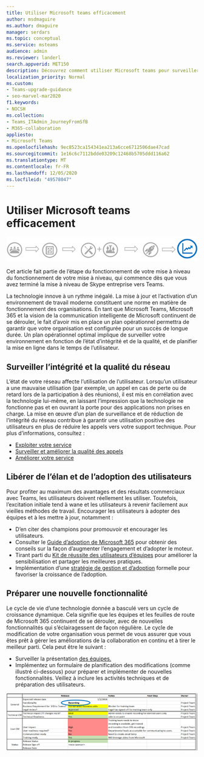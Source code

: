 ```yaml
---
title: Utiliser Microsoft teams efficacement
author: msdmaguire
ms.author: dmaguire
manager: serdars
ms.topic: conceptual
ms.service: msteams
audience: admin
ms.reviewer: landerl
search.appverid: MET150
description: Découvrez comment utiliser Microsoft teams pour surveiller l’état du réseau afin de permettre aux utilisateurs d’être enclenchés et de préparer de nouvelles fonctionnalités.
localization_priority: Normal
ms.custom:
- Teams-upgrade-guidance
- seo-marvel-mar2020
f1.keywords:
- NOCSH
ms.collection:
- Teams_ITAdmin_JourneyFromSfB
- M365-collaboration
appliesto:
- Microsoft Teams
ms.openlocfilehash: 9ec8523ca154341ea213a6cce6712506dae47cad
ms.sourcegitcommit: 1e16c6c7112bdde03209c12468b5705ddd116a62
ms.translationtype: MT
ms.contentlocale: fr-FR
ms.lasthandoff: 12/05/2020
ms.locfileid: "49578047"
---
```

# <a name="how-to-use-microsoft-teams-effectively"></a>Utiliser Microsoft teams efficacement

![Diagramme de parcours de mise à niveau, mettant l’accent sur le stade d’excellence opérationnel](media/upgrade-banner-op-excellence.png "Étapes du voyage de la mise à niveau, avec mise en évidence de l’étape d’excellence opérationnelle")

Cet article fait partie de l’étape du fonctionnement de votre mise à niveau du fonctionnement de votre mise à niveau, qui commence dès que vous avez terminé la mise à niveau de Skype entreprise vers Teams.

La technologie innove à un rythme inégalé. La mise à jour et l’activation d’un environnement de travail moderne constituent une norme en matière de fonctionnement des organisations. En tant que Microsoft Teams, Microsoft 365 et la vision de la communication intelligente de Microsoft continuent de se dérouler, le fait d’avoir mis en place un plan opérationnel permettra de garantir que votre organisation est configurée pour un succès de longue durée. Un plan opérationnel optimal implique de surveiller votre environnement en fonction de l’état d’intégrité et de la qualité, et de planifier la mise en ligne dans le temps de l’utilisateur.

## <a name="monitor-for-network-health-and-quality"></a>Surveiller l’intégrité et la qualité du réseau

L’état de votre réseau affecte l’utilisation de l’utilisateur. Lorsqu’un utilisateur a une mauvaise utilisation (par exemple, un appel en cas de perte ou de retard lors de la participation à des réunions), il est mis en corrélation avec la technologie lui-même, en laissant l’impression que la technologie ne fonctionne pas et en ouvrant la porte pour des applications non prises en charge. La mise en œuvre d’un plan de surveillance et de réduction de l’intégrité du réseau contribue à garantir une utilisation positive des utilisateurs en plus de réduire les appels vers votre support technique. Pour plus d’informations, consultez :

- [Exploiter votre service](upgrade-operate-my-service.md)
- [Surveiller et améliorer la qualité des appels](monitor-call-quality-qos.md)
- [Améliorer votre service](upgrade-enhance-my-service.md)

## <a name="drive-user-momentum-and-adoption"></a>Libérer de l’élan et de l’adoption des utilisateurs

Pour profiter au maximum des avantages et des résultats commerciaux avec Teams, les utilisateurs doivent réellement les utiliser. Toutefois, l’excitation initiale tend à wane et les utilisateurs à revenir facilement aux vieilles méthodes de travail. Encourager les utilisateurs à adopter des équipes et à les mettre à jour, notamment :

- D’en citer des champions pour promouvoir et encourager les utilisateurs.
- Consulter le [Guide d’adoption de Microsoft 365](https://go.microsoft.com/fwlink/?linkid=859045) pour obtenir des conseils sur la façon d’augmenter l’engagement et d’adopter le moteur.
- Tirant parti du [Kit de réussite des utilisateurs d’équipes](https://aka.ms/TeamsCustomerSuccess) pour améliorer la sensibilisation et partager les meilleures pratiques.
- Implémentation d’une [stratégie de gestion et d’adoption](http://www.successwithteams.com/) formelle pour favoriser la croissance de l’adoption.

## <a name="prepare-for-new-functionality"></a>Préparer une nouvelle fonctionnalité

Le cycle de vie d’une technologie donnée a basculé vers un cycle de croissance dynamique. Cela signifie que les équipes et les feuilles de route de Microsoft 365 continuent de se dérouler, avec de nouvelles fonctionnalités qui s’éclairagessent de façon régulière. Le cycle de modification de votre organisation vous permet de vous assurer que vous êtes prêt à gérer les améliorations de la collaboration en continu et à tirer le meilleur parti. Cela peut être le suivant :

- Surveiller la présentation [des équipes.](https://products.office.com/business/office-365-roadmap?filters=microsoft%20teams)
- Implémentez un formulaire de planification des modifications (comme illustré ci-dessous) pour préparer et implémenter de nouvelles fonctionnalités. Veillez à inclure les activités techniques et de préparation des utilisateurs.


![Exemple de formulaire montrant les dates et notes de publication attendues](media/upgrade-change-plan-form.png "Exemple de formulaire montrant les dates de publication attendues et les notes concernant les nouvelles fonctionnalités, répertoriées avec les étapes et les propriétaires suivants")
